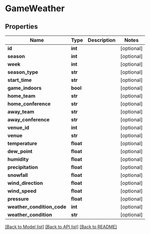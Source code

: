 # GameWeather

## Properties
Name | Type | Description | Notes
------------ | ------------- | ------------- | -------------
**id** | **int** |  | [optional] 
**season** | **int** |  | [optional] 
**week** | **int** |  | [optional] 
**season_type** | **str** |  | [optional] 
**start_time** | **str** |  | [optional] 
**game_indoors** | **bool** |  | [optional] 
**home_team** | **str** |  | [optional] 
**home_conference** | **str** |  | [optional] 
**away_team** | **str** |  | [optional] 
**away_conference** | **str** |  | [optional] 
**venue_id** | **int** |  | [optional] 
**venue** | **str** |  | [optional] 
**temperature** | **float** |  | [optional] 
**dew_point** | **float** |  | [optional] 
**humidity** | **float** |  | [optional] 
**precipitation** | **float** |  | [optional] 
**snowfall** | **float** |  | [optional] 
**wind_direction** | **float** |  | [optional] 
**wind_speed** | **float** |  | [optional] 
**pressure** | **float** |  | [optional] 
**weather_condition_code** | **int** |  | [optional] 
**weather_condition** | **str** |  | [optional] 

[[Back to Model list]](../README.md#documentation-for-models) [[Back to API list]](../README.md#documentation-for-api-endpoints) [[Back to README]](../README.md)


